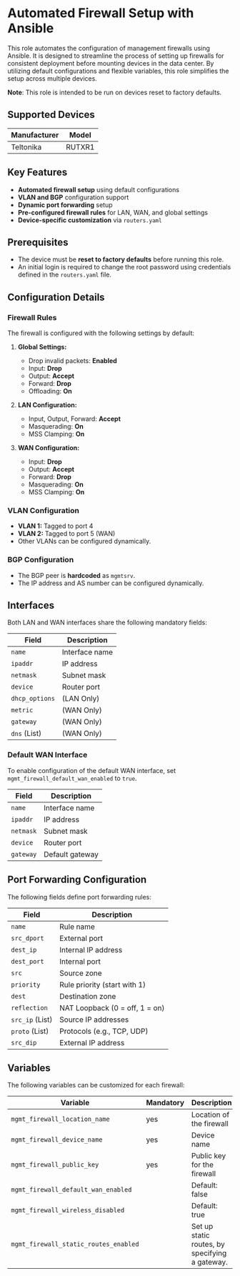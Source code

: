 # Automated Firewall Setup with Ansible

This role automates the configuration of management firewalls using Ansible. It is designed to streamline the process of setting up firewalls for consistent deployment before mounting devices in the data center. By utilizing default configurations and flexible variables, this role simplifies the setup across multiple devices.

**Note**: This role is intended to be run on devices reset to factory defaults.

## Supported Devices

| Manufacturer | Model  |
| ------------ | ------ |
| Teltonika    | RUTXR1 |

## Key Features

- **Automated firewall setup** using default configurations
- **VLAN and BGP** configuration support
- **Dynamic port forwarding** setup
- **Pre-configured firewall rules** for LAN, WAN, and global settings
- **Device-specific customization** via `routers.yaml`

## Prerequisites

- The device must be **reset to factory defaults** before running this role.
- An initial login is required to change the root password using credentials defined in the `routers.yaml` file.

## Configuration Details

### Firewall Rules

The firewall is configured with the following settings by default:

1. **Global Settings:**

   - Drop invalid packets: **Enabled**
   - Input: **Drop**
   - Output: **Accept**
   - Forward: **Drop**
   - Offloading: **On**

2. **LAN Configuration:**

   - Input, Output, Forward: **Accept**
   - Masquerading: **On**
   - MSS Clamping: **On**

3. **WAN Configuration:**
   - Input: **Drop**
   - Output: **Accept**
   - Forward: **Drop**
   - Masquerading: **On**
   - MSS Clamping: **On**

### VLAN Configuration

- **VLAN 1:** Tagged to port 4
- **VLAN 2:** Tagged to port 5 (WAN)
- Other VLANs can be configured dynamically.

### BGP Configuration

- The BGP peer is **hardcoded** as `mgmtsrv`.
- The IP address and AS number can be configured dynamically.

## Interfaces

Both LAN and WAN interfaces share the following mandatory fields:

| Field          | Description    |
| -------------- | -------------- |
| `name`         | Interface name |
| `ipaddr`       | IP address     |
| `netmask`      | Subnet mask    |
| `device`       | Router port    |
| `dhcp_options` | (LAN Only)     |
| `metric`       | (WAN Only)     |
| `gateway`      | (WAN Only)     |
| `dns` (List)   | (WAN Only)     |

### Default WAN Interface

To enable configuration of the default WAN interface, set `mgmt_firewall_default_wan_enabled` to `true`.

| Field     | Description     |
| --------- | --------------- |
| `name`    | Interface name  |
| `ipaddr`  | IP address      |
| `netmask` | Subnet mask     |
| `device`  | Router port     |
| `gateway` | Default gateway |

## Port Forwarding Configuration

The following fields define port forwarding rules:

| Field           | Description                    |
| --------------- | ------------------------------ |
| `name`          | Rule name                      |
| `src_dport`     | External port                  |
| `dest_ip`       | Internal IP address            |
| `dest_port`     | Internal port                  |
| `src`           | Source zone                    |
| `priority`      | Rule priority (start with 1)   |
| `dest`          | Destination zone               |
| `reflection`    | NAT Loopback (0 = off, 1 = on) |
| `src_ip` (List) | Source IP addresses            |
| `proto` (List)  | Protocols (e.g., TCP, UDP)     |
| `src_dip`       | External IP address            |

## Variables

The following variables can be customized for each firewall:

| Variable                              | Mandatory | Description                                    |
| ------------------------------------- | --------- | ---------------------------------------------- |
| `mgmt_firewall_location_name`         | yes       | Location of the firewall                       |
| `mgmt_firewall_device_name`           | yes       | Device name                                    |
| `mgmt_firewall_public_key`            | yes       | Public key for the firewall                    |
| `mgmt_firewall_default_wan_enabled`   |           | Default: false                                 |
| `mgmt_firewall_wireless_disabled`     |           | Default: true                                  |
| `mgmt_firewall_static_routes_enabled` |           | Set up static routes, by specifying a gateway. |
